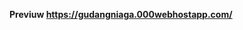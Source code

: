 
  <strong><a href="https://gudangniaga.000webhostapp.com/"></a>Previuw https://gudangniaga.000webhostapp.com/</strong>

